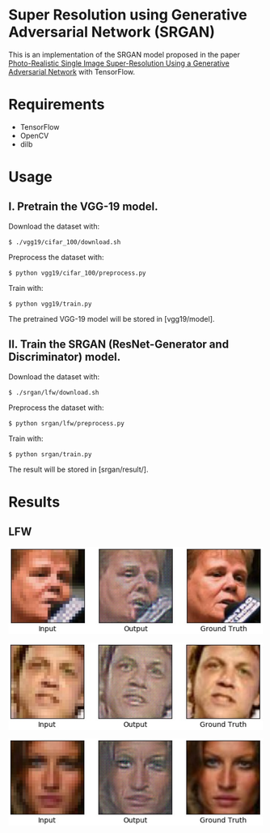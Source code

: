 # Super Resolution using Generative Adversarial Network (SRGAN)

This is an implementation of the SRGAN model proposed in the paper
[Photo-Realistic Single Image Super-Resolution Using a Generative Adversarial Network](https://arxiv.org/abs/1609.04802)
with TensorFlow.

# Requirements

- TensorFlow
- OpenCV
- dilb

# Usage

## I. Pretrain the VGG-19 model.

Download the dataset with:

```
$ ./vgg19/cifar_100/download.sh
```

Preprocess the dataset with:

```
$ python vgg19/cifar_100/preprocess.py
```

Train with:

```
$ python vgg19/train.py
```

The pretrained VGG-19 model will be stored in [vgg19/model].


## II. Train the SRGAN (ResNet-Generator and Discriminator) model.

Download the dataset with:

```
$ ./srgan/lfw/download.sh
```

Preprocess the dataset with:

```
$ python srgan/lfw/preprocess.py
```

Train with:

```
$ python srgan/train.py
```

The result will be stored in [srgan/result/].


# Results

## LFW

![result1](results/1.png)

![result2](results/2.png)

![result3](results/3.png)
